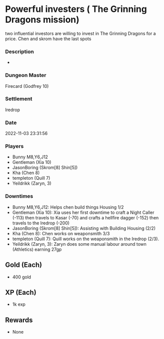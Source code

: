 # Powerful investers ( The Grinning Dragons mission)
two influential investors are willing to invest in The Grinning Dragons for a price. Chen and skrom have the last spots
### Description
-
### Dungeon Master
Firecard (Godfrey 10)
### Settlement
Iredrop
### Date
2022-11-03 23:31:56
### Players
* Bunny M8,Y6,J12
* Gentleman (Xia 10)
* JasonBoring (Skrom[8] Shin[5])
* Kha (Chen 8)
* templeton (Quill 7)
* Yeildrikk (Zaryn, 3)
### Downtimes
* Bunny M8,Y6,J12: Helps chen build things Housing 1/2
* Gentleman (Xia 10): Xia uses her first downtime to craft a Night Caller (-113) then travels to Kasar (-70) and crafts a hellfire dagger (-152) then travels to the Iredrop (-200)
* JasonBoring (Skrom[8] Shin[5]): Assisting with Building Housing (2/2)
* Kha (Chen 8): Chen works on weaponsmith 3/3
* templeton (Quill 7): Quill works on the weaponsmith in the Iredrop (2/3).
* Yeildrikk (Zaryn, 3): Zaryn does some manual labour around town (Athletics) earning 27gp
## Gold (Each)
* 400 gold
## XP (Each)
* 1k exp
## Rewards
* None